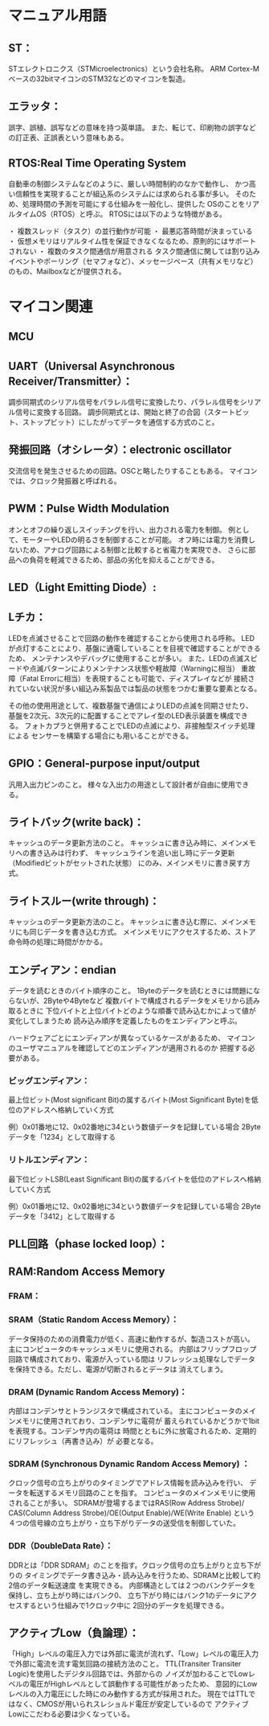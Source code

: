 # マニュアル用語

## ST：
STエレクトロニクス（STMicroelectronics）という会社名称。
ARM Cortex-Mベースの32bitマイコンのSTM32などのマイコンを製造。

## エラッタ：
誤字、誤植、誤写などの意味を持つ英単語。
また、転じて、印刷物の誤字などの訂正表、正誤表という意味もある。

## RTOS:Real Time Operating System
自動車の制御システムなどのように、厳しい時間制約のなかで動作し、
かつ高い信頼性を実現することが組込系のシステムには求められる事が多い。
そのため、処理時間の予測を可能にする仕組みを一般化し、提供した
OSのことをリアルタイムOS（RTOS）と呼ぶ。
RTOSには以下のような特徴がある。

・ 複数スレッド（タスク）の並行動作が可能
・ 最悪応答時間が決まっている
・ 仮想メモリはリアルタイム性を保証できなくなるため、原則的にはサポートされない
・ 複数のタスク間通信が用意される
タスク間通信に関しては割り込みイベントやポーリング（セマフォなど）、メッセージベース（共有メモリなど）のもの、Mailboxなどが提供される。

# マイコン関連

## MCU

## UART（Universal Asynchronous Receiver/Transmitter）：
調歩同期式のシリアル信号をパラレル信号に変換したり、パラレル信号をシリアル信号に変換する回路。
調歩同期式とは、開始と終了の合図（スタートビット、ストップビット）にしたがってデータを通信する方式のこと。

## 発振回路（オシレータ）：electronic oscillator
交流信号を発生させるための回路。OSCと略したりすることもある。
マイコンでは、クロック発振器と呼ばれる。

## PWM：Pulse Width Modulation
オンとオフの繰り返しスイッチングを行い、出力される電力を制御。
例として、モーターやLEDの明るさを制御することが可能。
オフ時には電力を消費しないため、アナログ回路による制御と比較すると省電力を実現でき、
さらに部品への負荷を軽減できるため、部品の劣化を抑えることができる。

## LED（Light Emitting Diode）:

## Lチカ：
LEDを点滅させることで回路の動作を確認することから使用される呼称。
LEDが点灯することにより、基盤に通電していることを目視で確認することができるため、
メンテナンスやデバッグに使用することが多い。
また、LEDの点滅スピードや点滅パターンによりメンテナンス状態や軽故障（Warningに相当）
重故障（Fatal Errorに相当）を表現することも可能で、ディスプレイなどが
接続されていない状況が多い組込み系製品では製品の状態をつかむ重要な要素となる。

その他の使用用途として、複数基盤で通信によりLEDの点滅を同期させたり、
基盤を2次元、3次元的に配置することでアレイ型のLED表示装置を構成できる。
フォトカプラと併用することでLEDの点滅により、非接触型スイッチ処理による
センサーを構築する場合にも用いることができる。


## GPIO：General-purpose input/output
汎用入出力ピンのこと。
様々な入出力の用途として設計者が自由に使用できる。

## ライトバック(write back)：
キャッシュのデータ更新方法のこと。
キャッシュに書き込み時に、メインメモリへの書き込みは行わず、
キャッシュラインを追い出し時にデータ更新（Modifiedビットがセットされた状態）
にのみ、メインメモリに書き戻す方式。

## ライトスルー(write through)：
キャッシュのデータ更新方法のこと。
キャッシュに書き込む際に、メインメモリにも同じデータを書き込む方式。
メインメモリにアクセスするため、ストア命令時の処理に時間がかかる。

## エンディアン：endian
データを読むときのバイト順序のこと。
1Byteのデータを読むときには問題にならないが、2Byteや4Byteなど
複数バイトで構成されるデータをメモリから読み取るときに
下位バイトと上位バイトどのような順番で読み込むかによって値が変化してしまうため
読み込み順序を定義したものをエンディアンと呼ぶ。

ハードウェアごとにエンディアンが異なっているケースがあるため、
マイコンのユーザマニュアルを確認してどのエンディアンが適用されるのか
把握する必要がある。

### ビッグエンディアン：
最上位ビット(Most significant Bit)の属するバイト(Most Significant Byte)を低位のアドレスへ格納していく方式

例）0x01番地に12、0x02番地に34という数値データを記録している場合
2Byteデータを「1234」として取得する

### リトルエンディアン：
最下位ビットLSB(Least Significant Bit)の属するバイトを低位のアドレスへ格納していく方式

例）0x01番地に12、0x02番地に34という数値データを記録している場合
2Byteデータを「3412」として取得する


## PLL回路（phase locked loop）：

## RAM:Random Access Memory
### FRAM：
### SRAM（Static Random Access Memory）：
データ保持のための消費電力が低く、高速に動作するが、製造コストが高い。
主にコンピュータのキャッシュメモリに使用される。
内部はフリップフロップ回路で構成されており、電源が入っている間は
リフレッシュ処理なしでデータを保持できる。ただし、電源が切断されるとデータは
消えてしまう。

### DRAM (Dynamic Random Access Memory)：
内部はコンデンサとトランジスタで構成されている。
主にコンピュータのメインメモリに使用されており、コンデンサに電荷が
蓄えられているかどうかで1bitを表現する。コンデンサ内の電荷は
時間とともに外に放電されるため、定期的にリフレッシュ（再書き込み）が
必要となる。

### SDRAM (Synchronous Dynamic Random Access Memory) ：
クロック信号の立ち上がりのタイミングでアドレス情報を読み込みを行い、
データを転送するメモリ回路のことを指す。
コンピュータのメインメモリに使用されることが多い。
SDRAMが登場するまではRAS(Row Address Strobe)/
CAS(Column Address Strobe)/OE(Output Enable)/WE(Write Enable)
という４つの信号線の立ち上がり・立ち下がりデータの送受信を制御していた。

### DDR（DoubleData Rate）：
DDRとは「DDR SDRAM」のことを指す。クロック信号の立ち上がりと立ち下がりの
タイミングでデータ書き込み・読み込みを行うため、SDRAMと比較して約2倍のデータ転送速度
を実現できる。
内部構造としては２つのバンクデータを保持し、立ち上がり時にはバンク0、
立ち下がり時にはバンク1のデータにアクセスするという仕組みで1クロック中に
2回分のデータを処理できる。

## アクティブLow（負論理）：
「High」レベルの電圧入力では外部に電流が流れず、「Low」レベルの電圧入力
で外部に電流を流す電気回路の接続方法のこと。
TTL(Transiter Transiter Logic)を使用したデジタル回路では、外部からの
ノイズが加わることでLowレベルの電圧がHighレベルとして誤動作する可能性があったため、
意図的にLowレベルの入力電圧にした時にのみ動作する方式が採用された。
現在ではTTLではなく、CMOSが用いられスレショルド電圧が安定しているので
アクティブLowにこだわる必要は少くなっている。


